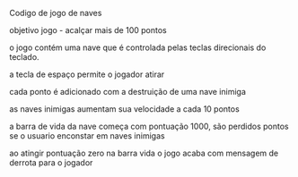 Codigo de jogo de naves

objetivo jogo - acalçar mais de 100 pontos

o jogo contém uma nave que é controlada pelas teclas direcionais do teclado.

a tecla de espaço permite o jogador atirar

cada ponto é adicionado com a destruição de uma nave inimiga

as naves inimigas aumentam sua velocidade a cada 10 pontos 

a barra de vida da nave começa com pontuação 1000, são perdidos pontos se o usuario enconstar em naves inimigas

ao atingir pontuação zero na barra vida o jogo acaba com mensagem de derrota para o jogador

